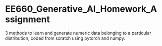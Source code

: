 # EE660_Generative_AI_Homework_Assignment
3 methods to learn and generate numeric data belonging to a particular distribution, coded from scratch using pytorch and numpy.
